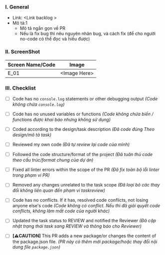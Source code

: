 ### I. General

- Link: <Link backlog \>
- Mô tả:1
  + Mô tả ngắn gọn về PR
  + Nếu là fix bug thì nêu nguyên nhân bug, và cách fix (để cho người no-code có thể đọc và hiểu được)

### II. ScreenShot

| Screen Name/Code | Image         |
| ---------------- | ------------- |
| E_01             | <Image Here\> |


### III. Checklist

- [ ] Code has no `console.log` statements or other debugging output *(Code không chứa `console.log`)*
- [ ] Code has no unused variables or functions *(Code không chứa biến / functions được khai báo nhưng không sử dụng)*
- [ ] Coded according to the design/task description *(Đã code đúng Theo design/mô tả task)*
- [ ] Reviewed my own code *(Đã tự review lại code của mình)*
- [ ] Followed the code structure/format of the project *(Đã tuân thủ code theo cấu trúc/format chung của dự án)*
- [ ] Fixed all linter errors within the scope of the PR *(Đã fix toàn bộ lỗi linter trong phạm vi PR)*
- [ ] Removed any changes unrelated to the task scope *(Đã loại bỏ các thay đổi không liên quan đến phạm vi taskreview)*
- [ ] Code has no conflicts. If it has, resolved code conflicts, not losing anyone else's code *(Code không có conflict. Nếu thì đã giải quyết code conflicts, không làm mất code của người khác)*
- [ ] Updated the task status to REVIEW and notified the Reviewer *(Đã cập nhật trạng thái task sang REVIEW và thông báo cho Reviewer)*

- [ ] **[⚠️CAUTION]** This PR adds a new package/or changes the content of the package.json file. *(PR này có thêm mới package/hoặc thay đổi nội dung file `package.json`)*
